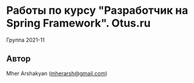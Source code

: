 # Работы по курсу "Разработчик на Spring Framework". Otus.ru

Группа 2021-11

## Автор 
Mher Arshakyan (mherarsh@gmail.com)
